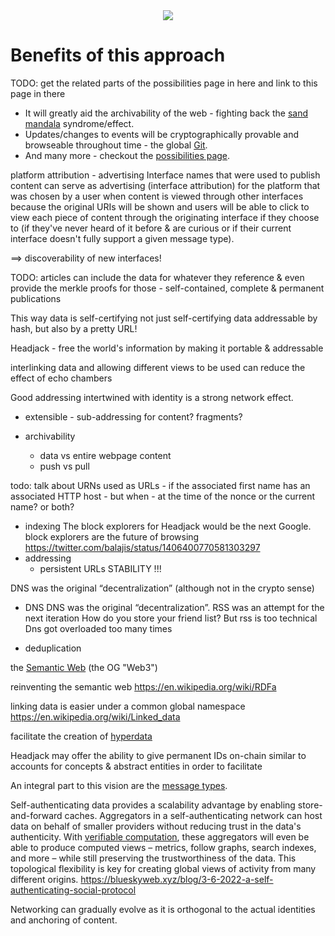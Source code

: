 <div style="text-align: center;">
    <img src="https://png.pngitem.com/pimgs/s/207-2073499_translate-platform-from-english-to-spanish-work-in.png">
</div>


# Benefits of this approach

TODO: get the related parts of the possibilities page in here and link to this page in there

- It will greatly aid the archivability of the web - fighting back the [sand mandala](https://en.wikipedia.org/wiki/Sand_mandala) syndrome/effect.
- Updates/changes to events will be cryptographically provable and browseable throughout time - the global [Git](https://en.wikipedia.org/wiki/Git).
- And many more - checkout the [possibilities page](../motivation/possibilities.md).





platform attribution - advertising 
Interface names that were used to publish content can serve as advertising (interface attribution) for the platform that was chosen by a user when content is viewed through other interfaces because the original URIs will be shown and users will be able to click to view each piece of content through the originating interface if they choose to (if they've never heard of it before & are curious or if their current interface doesn't fully support a given message type).

==> discoverability of new interfaces!

TODO: articles can include the data for whatever they reference & even provide the merkle proofs for those - self-contained, complete & permanent publications

This way data is self-certifying 
not just self-certifying data addressable by hash, but also by a pretty URL!

Headjack - free the world's information by making it portable & addressable

interlinking data and allowing different views to be used can reduce the effect of echo chambers

Good addressing intertwined with identity is a strong network effect.

- extensible - sub-addressing for content? fragments?




- archivability
    - data vs entire webpage content
    - push vs pull

todo: talk about URNs used as URLs - if the associated first name has an associated HTTP host
    - but when - at the time of the nonce or the current name? or both?


- indexing
    The block explorers for Headjack would be the next Google.
    block explorers are the future of browsing
    https://twitter.com/balajis/status/1406400770581303297
- addressing
    - persistent URLs
    STABILITY !!!



















DNS was the original “decentralization” (although not in the crypto sense)


- DNS
    DNS was the original “decentralization”.
    RSS was an attempt for the next iteration
    How do you store your friend list?
    But rss is too technical
    Dns got overloaded too many times




- deduplication




the [Semantic Web](https://en.wikipedia.org/wiki/Semantic_Web) (the OG "Web3")



reinventing the semantic web
https://en.wikipedia.org/wiki/RDFa

linking data is easier under a common global namespace
https://en.wikipedia.org/wiki/Linked_data

facilitate the creation of [hyperdata](https://en.wikipedia.org/wiki/Hyperdata)

Headjack may offer the ability to give permanent IDs on-chain similar to accounts for concepts & abstract entities in order to facilitate 

An integral part to this vision are the [message types](../implementation/ecosystem/messages.md).





Self-authenticating data provides a scalability advantage by enabling store-and-forward caches. Aggregators in a self-authenticating network can host data on behalf of smaller providers without reducing trust in the data's authenticity. With [verifiable computation](https://en.wikipedia.org/wiki/Verifiable_computing), these aggregators will even be able to produce computed views – metrics, follow graphs, search indexes, and more – while still preserving the trustworthiness of the data. This topological flexibility is key for creating global views of activity from many different origins.
https://blueskyweb.xyz/blog/3-6-2022-a-self-authenticating-social-protocol

Networking can gradually evolve as it is orthogonal to the actual identities and anchoring of content.

